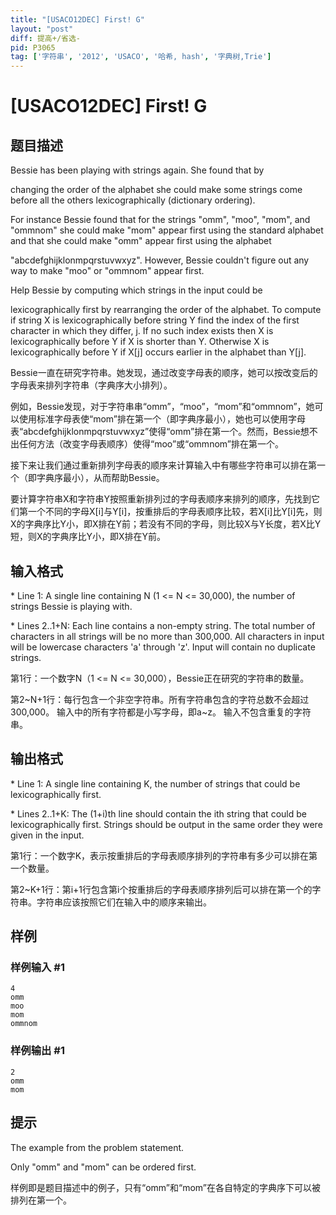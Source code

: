 ```yaml
---
title: "[USACO12DEC] First! G"
layout: "post"
diff: 提高+/省选-
pid: P3065
tag: ['字符串', '2012', 'USACO', '哈希, hash', '字典树,Trie']
---
```

# [USACO12DEC] First! G
## 题目描述

Bessie has been playing with strings again. She found that by

changing the order of the alphabet she could make some strings come before all the others lexicographically (dictionary ordering).

For instance Bessie found that for the strings "omm", "moo", "mom", and "ommnom" she could make "mom" appear first using the standard alphabet and that she could make "omm" appear first using the alphabet

"abcdefghijklonmpqrstuvwxyz".  However, Bessie couldn't figure out any way to make "moo" or "ommnom" appear first.

Help Bessie by computing which strings in the input could be

lexicographically first by rearranging the order of the alphabet.  To compute if string X is lexicographically before string Y find the index of the first character in which they differ, j.  If no such index exists then X is lexicographically before Y if X is shorter than Y.  Otherwise X is lexicographically before Y if X[j] occurs earlier in the alphabet than Y[j].

Bessie一直在研究字符串。她发现，通过改变字母表的顺序，她可以按改变后的字母表来排列字符串（字典序大小排列）。

例如，Bessie发现，对于字符串串“omm”，“moo”，“mom”和“ommnom”，她可以使用标准字母表使“mom”排在第一个（即字典序最小），她也可以使用字母表“abcdefghijklonmpqrstuvwxyz”使得“omm”排在第一个。然而，Bessie想不出任何方法（改变字母表顺序）使得“moo”或“ommnom”排在第一个。

接下来让我们通过重新排列字母表的顺序来计算输入中有哪些字符串可以排在第一个（即字典序最小），从而帮助Bessie。

要计算字符串X和字符串Y按照重新排列过的字母表顺序来排列的顺序，先找到它们第一个不同的字母X[i]与Y[i]，按重排后的字母表顺序比较，若X[i]比Y[i]先，则X的字典序比Y小，即X排在Y前；若没有不同的字母，则比较X与Y长度，若X比Y短，则X的字典序比Y小，即X排在Y前。

## 输入格式

\* Line 1: A single line containing N (1 <= N <= 30,000), the number of strings Bessie is playing with.

\* Lines 2..1+N: Each line contains a non-empty string.  The total number of characters in all strings will be no more than 300,000.  All characters in input will be lowercase characters 'a' through 'z'.  Input will contain no duplicate strings.

第1行：一个数字N（1 <= N <= 30,000），Bessie正在研究的字符串的数量。

第2~N+1行：每行包含一个非空字符串。所有字符串包含的字符总数不会超过300,000。 输入中的所有字符都是小写字母，即a~z。 输入不包含重复的字符串。

## 输出格式

\* Line 1: A single line containing K, the number of strings that could be lexicographically first.

\* Lines 2..1+K: The (1+i)th line should contain the ith string that could be lexicographically first.  Strings should be output in the same order they were given in the input.

第1行：一个数字K，表示按重排后的字母表顺序排列的字符串有多少可以排在第一个数量。

第2~K+1行：第i+1行包含第i个按重排后的字母表顺序排列后可以排在第一个的字符串。字符串应该按照它们在输入中的顺序来输出。

## 样例

### 样例输入 #1
```
4
omm
moo
mom
ommnom

```
### 样例输出 #1
```
2
omm
mom

```
## 提示

The example from the problem statement.


Only "omm" and "mom" can be ordered first.


样例即是题目描述中的例子，只有“omm”和“mom”在各自特定的字典序下可以被排列在第一个。
